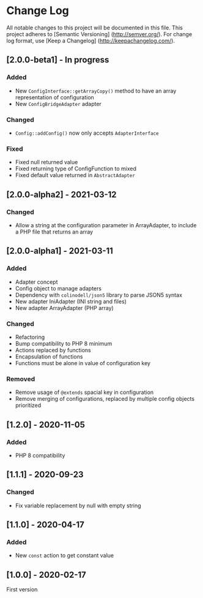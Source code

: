 # Change Log

All notable changes to this project will be documented in this file. This project adheres
to [Semantic Versioning] (http://semver.org/). For change log format,
use [Keep a Changelog] (http://keepachangelog.com/).

## [2.0.0-beta1] - In progress

### Added

- New `ConfigInterface::getArrayCopy()` method to have an array representation of configuration
- New `ConfigBridgeAdapter` adapter

### Changed

- `Config::addConfig()` now only accepts `AdapterInterface`

### Fixed

- Fixed null returned value
- Fixed returning type of ConfigFunction to mixed
- Fixed default value returned in `AbstractAdapter`

## [2.0.0-alpha2] - 2021-03-12

### Changed

- Allow a string at the configuration parameter in ArrayAdapter, to include a PHP file that returns an array

## [2.0.0-alpha1] - 2021-03-11

### Added

- Adapter concept
- Config object to manage adapters
- Dependency with `colinodell/json5` library to parse JSON5 syntax
- New adapter IniAdapter (INI string and files)
- New adapter ArrayAdapter (PHP array)

### Changed

- Refactoring
- Bump compatibility to PHP 8 minimum
- Actions replaced by functions
- Encapsulation of functions
- Functions must be alone in value of configuration key

### Removed

- Remove usage of `@extends` spacial key in configuration
- Remove merging of configurations, replaced by multiple config objects prioritized

## [1.2.0] - 2020-11-05

### Added

- PHP 8 compatibility

## [1.1.1] - 2020-09-23

### Changed

- Fix variable replacement by null with empty string

## [1.1.0] - 2020-04-17

### Added

- New `const` action to get constant value

## [1.0.0] - 2020-02-17

First version